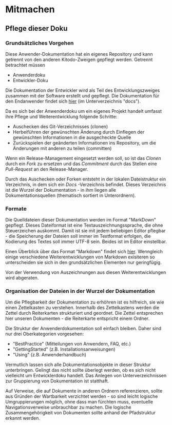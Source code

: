 # Mitmachen


## Pflege dieser Doku

### Grundsätzliches Vorgehen

Diese Anwender-Dokumentation hat ein eigenes Repository und kann getrennt von den anderen Kitodo-Zweigen gepflegt werden. Getrennt betrachtet
müssen 
 
- Anwenderdoku
- Entwickler-Doku

Die Dokumentation der Entwickler wird als Teil des Entwicklungszweiges zusammen mit der Software erstellt und gepflegt. Die Dokumentation
für den Endanwender findet sich [hier](https://github.com/kitodo/kitodo-production.git) (im Unterverzeichnis "docs").

Da es sich bei der Anwenderdoku um ein eigenes Projekt handelt umfasst ihre Pflege und Weiterentwicklung folgende Schritte:

- Auschecken des Git-Verzeichnisses (clonen)
- Herbeiführen der gewünschten Änderung durch Einflegen der gewünschten Informationen in die ausgecheckte Quelle
- Zurückspielen der geänderten Informationen ins Repository, um die Änderungen mit anderen zu teilen (committen)

Wenn ein Release-Management eingesetzt werden soll, so ist das _Clonen_ durch ein _Fork_ zu ersetzen und das _Commitment_ durch das 
Stellen eine _Pull-Request_ an den Release-Manager.

Durch das Auschecken oder Forken entsteht in der lokalen Dateistruktur ein Verzeichnis, in dem sich ein _Docs_ -Verzeichnis befindet.
Dieses Verzeichnis ist die Wurzel der Dokumentation - in ihm liegen alle Dokumentationsquellen (thematisch sortiert in Unterordnern).

### Formate

Die Quelldateien dieser Dokumentation werden im Format "MarkDown" gepflegt. Dieses Dateiformat ist eine Textauszeichnungssprache,
die ohne Steuerzeichen auskommt. Damit ist sie mit jedem beliebigen Editor pflegbar - die Speicherung der Dateien soll immer im
Textformat erfolgen, die Kodierung des Textes soll immer UTF-8 sein. Beides ist im Editor einstellbar.  

Einen Überblick über das Format "Markdown" findet sich [hier](https://de.wikipedia.org/wiki/Markdown). Wenngleich einige verschiedene 
Weiterentwicklungen von Markdown exisiteren so unterscheiden sie sich in den grundsätzlichen Elementen nur geringfügig. 

Von der Verwendung von Auszeichnungen aus diesen Weiterentwicklungen wird abgeraten.  

### Organisation der Dateien in der Wurzel der Dokumentation

Um die Pflegbarkeit der Dokumentation zu erhöhren ist es hilfreich, sie wie einen Zettelkasten zu verstehen. Innerhalb des Zettelkastens werden 
die Zettel durch Reiterkarten strukturiert und geordnet. Die Zettel entsprechen hier unseren Dokumenten - die Reiterkarte entspricht 
einem Ordner.

Die Struktur der Anwenderdokumentation soll einfach bleiben. Daher sind nur drei Oberkategorien vorgesehen:

- "BestPractice" (Mitteilungen von Anwendern, FAQ, etc.)
- "GettingStarted" (z.B. Installationsanweisungen)
- "Using" (z.B. Anwenderhandbuch)

Vermutlich lassen sich alle Dokumentationsobjekte in dieser Struktur unterbringen. Gelingt das nicht sollte überlegt werden,
ob es sich nicht vielleicht um Entwicklerdoku handelt. Das Anlegen von Unterverzeichnissen zur Gruppierung von Dokumentation ist statthaft.

Auf Verweise, die auf Dokumente in anderen Ordnern referenzieren, sollte aus Gründen der Wartbarkeit verzichtet werden - so sind leicht 
logische Umgruppierungen möglich, ohne dass man fürchten muss, eventuelle Navigationsverweise unbrauchbar zu machen. Die logische Zusammengehörigkeit
von Dokumenten sollte anhand der Pfadstruktur erkannt werden.